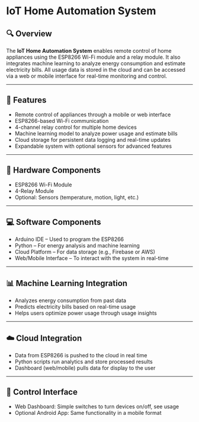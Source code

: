# IoT Home Automation System

## 🔍 Overview

The **IoT Home Automation System** enables remote control of home appliances using the ESP8266 Wi-Fi module and a relay module. It also integrates machine learning to analyze energy consumption and estimate electricity bills. All usage data is stored in the cloud and can be accessed via a web or mobile interface for real-time monitoring and control.

---

## 🚀 Features

- Remote control of appliances through a mobile or web interface  
- ESP8266-based Wi-Fi communication  
- 4-channel relay control for multiple home devices  
- Machine learning model to analyze power usage and estimate bills  
- Cloud storage for persistent data logging and real-time updates  
- Expandable system with optional sensors for advanced features

---

## 🧰 Hardware Components

- ESP8266 Wi-Fi Module  
- 4-Relay Module  
- Optional: Sensors (temperature, motion, light, etc.)

---

## 💻 Software Components

- Arduino IDE – Used to program the ESP8266  
- Python – For energy analysis and machine learning  
- Cloud Platform – For data storage (e.g., Firebase or AWS)  
- Web/Mobile Interface – To interact with the system in real-time

---

## 📊 Machine Learning Integration

- Analyzes energy consumption from past data  
- Predicts electricity bills based on real-time usage  
- Helps users optimize power usage through usage insights

---

## ☁️ Cloud Integration

- Data from ESP8266 is pushed to the cloud in real time  
- Python scripts run analytics and store processed results  
- Dashboard (web/mobile) pulls data for display to the user

---

## 📱 Control Interface

- Web Dashboard: Simple switches to turn devices on/off, see usage  
- Optional Android App: Same functionality in a mobile format
